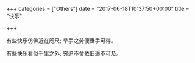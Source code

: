 +++
categories = ["Others"]
date = "2017-06-18T10:37:50+00:00"
title = "快乐"

+++


有些快乐仿佛近在咫尺; 举手之劳便垂手可得。

有些快乐看似千里之外; 穷追不舍依旧遥不可及。